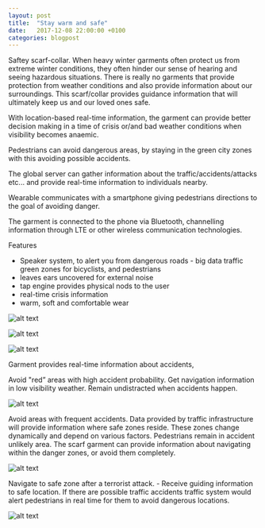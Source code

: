 ```yaml
---
layout: post
title:  "Stay warm and safe"
date:   2017-12-08 22:00:00 +0100
categories: blogpost
---
```


Saftey scarf-collar. When heavy winter garments often protect us from extreme winter conditions, they often hinder our sense of hearing and seeing hazardous situations. There is really no garments that provide protection from weather conditions and also provide information about our surroundings. This scarf/collar provides guidance information that will ultimately keep us and our loved ones safe.

With location-based real-time information, the garment can provide better decision making in a time of crisis or/and bad weather conditions when visibility becomes anaemic. 

Pedestrians can avoid dangerous areas, by staying in the green city zones with this avoiding possible accidents. 

The global server can gather information about the traffic/accidents/attacks etc... and provide real-time information to individuals nearby.

Wearable communicates with a smartphone giving pedestrians directions to the goal of avoiding danger.

The garment is connected to the phone via Bluetooth, channelling information through LTE or other wireless communication technologies.

Features
* Speaker system, to alert you from dangerous roads - big data traffic green zones for bicyclists, and pedestrians 
* leaves ears uncovered for external noise
* tap engine provides physical nods to the user
* real-time crisis information
* warm, soft and comfortable wear

![alt text](https://dl.dropboxusercontent.com/s/o8qqmx68m4tk1z5/safety-scarf-colar.png "Illustration garment details and functions")

![alt text](https://dl.dropboxusercontent.com/s/ynlv5xk4dum6krd/Screen%20Shot%202017-12-03%20at%2013.28.44.png "https://www.etsy.com/uk/listing/123352529/unisex-scarf-men-and-women-cowl-grey")

![alt text](https://dl.dropboxusercontent.com/s/ws9kico40aadmdp/Screen%20Shot%202017-12-03%20at%2013.28.29.png "https://www.etsy.com/uk/listing/123352529/unisex-scarf-men-and-women-cowl-grey")



Garment provides real-time information about accidents, 

Avoid "red” areas with high accident probability. Get navigation information in low visibility weather. Remain undistracted when accidents happen.

![alt text](https://dl.dropboxusercontent.com/s/agsswwcelv7k556/Screen%20Shot%202017-12-03%20at%2013.42.34.png "winter garments provide weather protection but hinder visibility in already dangeorous area")

Avoid areas with frequent accidents. Data provided by traffic infrastructure will provide information where safe zones reside. These zones change dynamically and depend on various factors. Pedestrians remain in accident unlikely area. The scarf garment can provide information about navigating within the danger zones, or avoid them completely.


![alt text](https://dl.dropboxusercontent.com/s/dmpenv1em8t5u7k/Screen%20Shot%202017-12-03%20at%2013.39.41.png "city map shows danger zones")


Navigate to safe zone after a terrorist attack. - Receive guiding information to safe location. If there are possible traffic accidents traffic system would alert pedestrians in real time for them to avoid dangerous locations. 


![alt text](https://dl.dropboxusercontent.com/s/jq9c84r4xw5yk6z/Screen%20Shot%202017-12-03%20at%2013.47.21.png "london had trouble in 2017 with an attack on the bridge")


